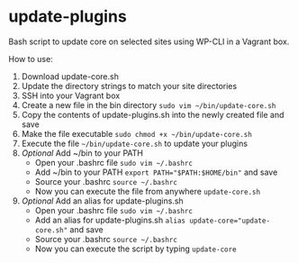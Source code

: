 # update-plugins
Bash script to update core on selected sites using WP-CLI in a Vagrant box.

How to use:

1. Download update-core.sh
2. Update the directory strings to match your site directories
3. SSH into your Vagrant box
4. Create a new file in the bin directory `sudo vim ~/bin/update-core.sh`
5. Copy the contents of update-plugins.sh into the newly created file and save
6. Make the file executable `sudo chmod +x ~/bin/update-core.sh`
7. Execute the file `~/bin/update-core.sh` to update your plugins
8. *Optional* Add ~/bin to your PATH
    * Open your .bashrc file `sudo vim ~/.bashrc`
    * Add ~/bin to your PATH `export PATH="$PATH:$HOME/bin"` and save
    * Source your .bashrc `source ~/.bashrc`
    * Now you can execute the file from anywhere `update-core.sh`
9. *Optional* Add an alias for update-plugins.sh
    * Open your .bashrc file `sudo vim ~/.bashrc`
    * Add an alias for update-plugins.sh `alias update-core="update-core.sh"` and save
    * Source your .bashrc `source ~/.bashrc`
    * Now you can execute the script by typing `update-core`
